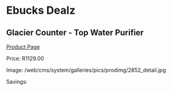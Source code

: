 
# Ebucks Dealz
## Glacier Counter - Top Water Purifier
[Product Page](https://www.ebucks.com/web/shop/productSelected.do?prodId=2852&catId=704988430)

Price: R1129.00

Image: /web/cms/system/galleries/pics/prodimg/2852_detail.jpg

Savings: 


	